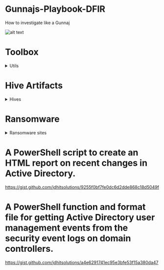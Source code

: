 # Gunnajs-Playbook-DFIR

How to investigate like a Gunnaj

![alt text](https://github.com/GunzyPunzy/Gunnajs-Playbook-IR/blob/main/anfader-forensics.png)

# Toolbox
<details>
  <summary> Utils </summary> 

### Registry Explorer
https://ericzimmerman.github.io/#!index.md

### ShellBag Explorer
https://ericzimmerman.github.io/#!index.md

</details>

# Hive Artifacts

<details>
    <summary> Hives </summary> 

  ### Registry paths
  <details>
    <summary> OS Version </summary> 
  
  ```
  SOFTWARE\Microsoft\Windows NT\CurrentVersion
  ```
  </details>
  
  <details>
    <summary> Time Zone </summary> 
  
  ```
  SYSTEM\CurrentControlSet\Control\TimeZoneInformation
  ```
  </details>
  
  <details>
    <summary> User Information </summary> 
  
  ```
  SAM\Domains\Account\Users
  ```
  </details>
  
  <details>
    <summary> Recent Files </summary> 

  ```
  NTUSER.DAT\Software\Microsoft\Windows\CurrentVersion\Explorer\RecentDocs
  ```
  </details>

  <details>
    <summary> Device Identification </summary> 

  ### Plugged Devices
  ```
  SYSTEM\CurrentControlSet\Enum\USBSTOR
  ```
  ```
  SYSTEM\CurrentControlSet\Enum\USB
  ```
  ### USB device Volume Name
  ```
  SOFTWARE\Microsoft\Windows Portable Devices\Devices
  ```
  </details>
  
</details>

# Ransomware 
<details>
  <summary> Ransomware sites </summary> 

 ### Ransomware URL's 
  <details>
    <summary> Ransomware Onion URL's </summary> 
  
  https://ransomwatch.telemetry.ltd/#/recentposts
  
  </details>
  
  <details>
    <summary> Recent Posts </summary> 
  
  https://www.ransomlook.io/groups
  
  </details>

  <details>
    <summary> Public Decryption keys </summary> 
  
  https://www.nomoreransom.org/en/index.html
  
  </details>

</details>


# A PowerShell script to create an HTML report on recent changes in Active Directory.
https://gist.github.com/jdhitsolutions/9255f0bf7fe0dc6d2dde868c18d5049f

# A PowerShell function and format file for getting Active Directory user management events from the security event logs on domain controllers.
https://gist.github.com/jdhitsolutions/a4e6291741ec95e3bfe53f15a380da47
